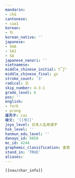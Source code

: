 ```yaml
---
mandarin:
- chā
cantonese:
- caa1
korean:
- 차
korean_native: ''
japanese:
- SHA
- SAI
- SA
japanese_nanori: ''
vietnamese:
middle_chinese_initial: t͡ʃʰ
middle_chinese_final: ɣɛ
stroke_count: '3'
radical: 又
skip_number: 4-3-1
grade_level: 6
pos: ''
english:
- fork
- prong
羅馬字: cai
韓文: '[[채]]'
joyo_level: 日本人名用漢字
hsk_level: ''
hanmun_edu_level: ''
danayo_id: 6058
mc_id: 4244
graphemic_classification: 會意
stand_in: 'TRUE'
aliases:
---
```

```meta-bind-embed
[[nav/char_info]]
```